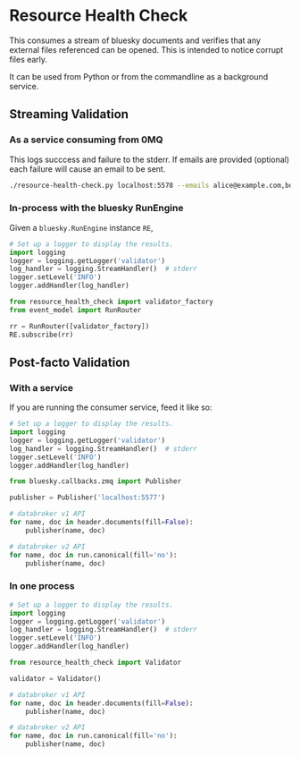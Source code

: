 # Resource Health Check

This consumes a stream of bluesky documents and verifies that any external files
referenced can be opened. This is intended to notice corrupt files early.

It can be used from Python or from the commandline as a background service.

## Streaming Validation

### As a service consuming from 0MQ

This logs succcess and failure to the stderr. If emails are provided (optional)
each failure will cause an email to be sent.

```sh
./resource-health-check.py localhost:5578 --emails alice@example.com,bob@example.com
```

### In-process with the bluesky RunEngine

Given a `bluesky.RunEngine` instance `RE`,

```py
# Set up a logger to display the results.
import logging
logger = logging.getLogger('validator')
log_handler = logging.StreamHandler()  # stderr
logger.setLevel('INFO')
logger.addHandler(log_handler)

from resource_health_check import validator_factory
from event_model import RunRouter

rr = RunRouter([validator_factory])
RE.subscribe(rr)
```

## Post-facto Validation

### With a service

If you are running the consumer service, feed it like so:

```py
# Set up a logger to display the results.
import logging
logger = logging.getLogger('validator')
log_handler = logging.StreamHandler()  # stderr
logger.setLevel('INFO')
logger.addHandler(log_handler)

from bluesky.callbacks.zmq import Publisher

publisher = Publisher('localhost:5577')

# databroker v1 API
for name, doc in header.documents(fill=False):
    publisher(name, doc)

# databroker v2 API
for name, doc in run.canonical(fill='no'):
    publisher(name, doc)
```

### In one process

```py
# Set up a logger to display the results.
import logging
logger = logging.getLogger('validator')
log_handler = logging.StreamHandler()  # stderr
logger.setLevel('INFO')
logger.addHandler(log_handler)

from resource_health_check import Validator

validator = Validator()

# databroker v1 API
for name, doc in header.documents(fill=False):
    publisher(name, doc)

# databroker v2 API
for name, doc in run.canonical(fill='no'):
    publisher(name, doc)
```

